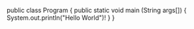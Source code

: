 public class Program {
    public static void main (String args[]) {
        System.out.println("Hello World")!
    }
}